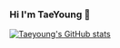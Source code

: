 ### Hi I'm TaeYoung 👋

<!--
**kty4119/kty4119** is a ✨ _special_ ✨ repository because its `README.md` (this file) appears on your GitHub profile.

Here are some ideas to get you started:

- 🔭 I’m currently working on ...
- 🌱 I’m currently learning ...
- 👯 I’m looking to collaborate on ...
- 🤔 I’m looking for help with ...
- 💬 Ask me about ...
- 📫 How to reach me: ...
- 😄 Pronouns: ...
- ⚡ Fun fact: ...
-->
[![Taeyoung's GitHub stats](https://github-readme-stats.vercel.app/api?username=kty4119)](https://github.com/kty4119/github-readme-stats)
